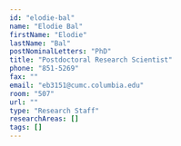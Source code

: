 ```yaml
---
id: "elodie-bal"
name: "Elodie Bal"
firstName: "Elodie"
lastName: "Bal"
postNominalLetters: "PhD"
title: "Postdoctoral Research Scientist"
phone: "851-5269"
fax: ""
email: "eb3151@cumc.columbia.edu"
room: "507"
url: ""
type: "Research Staff"
researchAreas: []
tags: []
---
```

